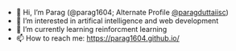 - 👋 Hi, I’m Parag (@parag1604; Alternate Profile [@paragduttaiisc](https://github.com/paragduttaiisc))
- 👀 I’m interested in artifical intelligence and web development
- 🌱 I’m currently learning reinforcment learning
- 📫 How to reach me: https://parag1604.github.io/
<!---
- 💞️ I’m looking to collaborate on ...
--->

<!---
parag1604/parag1604 is a ✨ special ✨ repository because its `README.md` (this file) appears on your GitHub profile.
You can click the Preview link to take a look at your changes.
--->
